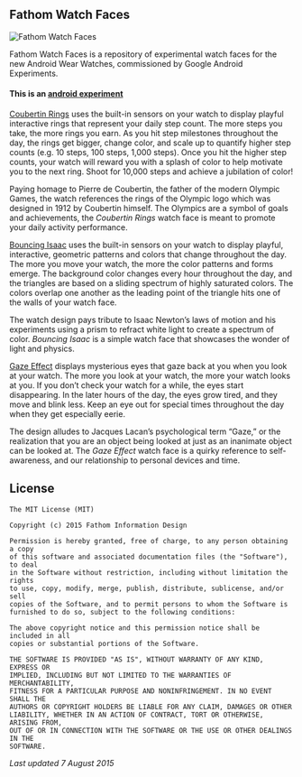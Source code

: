 ## Fathom Watch Faces

![Fathom Watch Faces](https://github.com/fathominfo/fathom-watchfaces/blob/master/assets/fathom-watchfaces-banner-01.jpg "Fathom Watch Faces")

Fathom Watch Faces is a repository of experimental watch faces for the new Android Wear Watches, commissioned by Google Android Experiments. 

#### This is an [android experiment](http://androidexperiments.com)

[Coubertin Rings](https://play.google.com/store/apps/details?id=info.fathom.watchfaces.coubertin&hl=en) uses the built-in sensors on your watch to display playful interactive rings that represent your daily step count. The more steps you take, the more rings you earn. As you hit step milestones throughout the day, the rings get bigger, change color, and scale up to quantify higher step counts (e.g. 10 steps, 100 steps, 1,000 steps). Once you hit the higher step counts, your watch will reward you with a splash of color to help motivate you to the next ring. Shoot for 10,000 steps and achieve a jubilation of color!

Paying homage to Pierre de Coubertin, the father of the modern Olympic Games, the watch references the rings of the Olympic logo which was designed in 1912 by Coubertin himself. The Olympics are a symbol of goals and achievements, the *Coubertin Rings* watch face is meant to promote your daily activity performance.


[Bouncing Isaac](https://play.google.com/store/apps/details?id=info.fathom.watchfaces.isaac&hl=en) uses the built-in sensors on your watch to display playful, interactive, geometric patterns and colors that change throughout the day. The more you move your watch, the more the color patterns and forms emerge. The background color changes every hour throughout the day, and the triangles are based on a sliding spectrum of highly saturated colors. The colors overlap one another as the leading point of the triangle hits one of the walls of your watch face.

The watch design pays tribute to Isaac Newton’s laws of motion and his experiments using a prism to refract white light to create a spectrum of color. *Bouncing Isaac* is a simple watch face that showcases the wonder of light and physics.


[Gaze Effect](https://play.google.com/store/apps/details?id=info.fathom.watchfaces.gaze&hl=en) displays mysterious eyes that gaze back at you when you look at your watch. The more you look at your watch, the more your watch looks at you. If you don’t check your watch for a while, the eyes start disappearing. In the later hours of the day, the eyes grow tired, and they move and blink less. Keep an eye out for special times throughout the day when they get especially eerie.

The design alludes to Jacques Lacan’s psychological term “Gaze,” or the realization that you are an object being looked at just as an inanimate object can be looked at. The *Gaze Effect* watch face is a quirky reference to self-awareness, and our relationship to personal devices and time.

## License
```
The MIT License (MIT)

Copyright (c) 2015 Fathom Information Design

Permission is hereby granted, free of charge, to any person obtaining a copy
of this software and associated documentation files (the "Software"), to deal
in the Software without restriction, including without limitation the rights
to use, copy, modify, merge, publish, distribute, sublicense, and/or sell
copies of the Software, and to permit persons to whom the Software is
furnished to do so, subject to the following conditions:

The above copyright notice and this permission notice shall be included in all
copies or substantial portions of the Software.

THE SOFTWARE IS PROVIDED "AS IS", WITHOUT WARRANTY OF ANY KIND, EXPRESS OR
IMPLIED, INCLUDING BUT NOT LIMITED TO THE WARRANTIES OF MERCHANTABILITY,
FITNESS FOR A PARTICULAR PURPOSE AND NONINFRINGEMENT. IN NO EVENT SHALL THE
AUTHORS OR COPYRIGHT HOLDERS BE LIABLE FOR ANY CLAIM, DAMAGES OR OTHER
LIABILITY, WHETHER IN AN ACTION OF CONTRACT, TORT OR OTHERWISE, ARISING FROM,
OUT OF OR IN CONNECTION WITH THE SOFTWARE OR THE USE OR OTHER DEALINGS IN THE
SOFTWARE.
```



*Last updated 7 August 2015*
